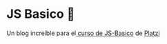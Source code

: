 # JS Basico 💛
Un blog increíble para el[ curso de JS-Basico](https://platzi.com/clases/basico-javascript/ "Curso Basico JS") de [Platzi](https://platzi.com/ "Platzi")

